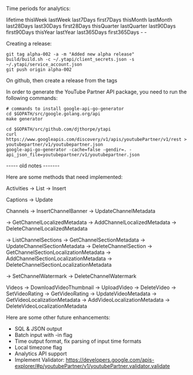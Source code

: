 
Time periods for analytics:

lifetime
thisWeek
lastWeek
last7Days
first7Days
thisMonth
lastMonth
last28Days
last30Days
first28Days
thisQuarter
lastQuarter
last90Days
first90Days
thisYear
lastYear
last365Days
first365Days
<month>
<year>
<month>-<year>
<year>-<month>


Creating a release:

```
git tag alpha-002 -a -m "Added new alpha release"
build/build.sh -c ~/.ytapi/client_secrets.json -s ~/.ytapi/service_account.json
git push origin alpha-002
```

On github, then create a release from the tags

In order to generate the YouTube Partner API package, you need to run the
following commands:

```
# commands to install google-api-go-generator
cd $GOPATH/src/google.golang.org/api
make generator 

cd $GOPATH/src/github.com/djthorpe/ytapi
curl https://www.googleapis.com/discovery/v1/apis/youtubePartner/v1/rest > youtubepartner/v1/youtubepartner.json
google-api-go-generator -cache=false -gendir=. -api_json_file=youtubepartner/v1/youtubepartner.json
```

----- old notes -------


Here are some methods that need implemented:

Activities
-> List
-> Insert

Captions
-> Update

Channels
-> InsertChannelBanner
-> UpdateChannelMetadata

-> GetChannelLocalizedMetadata
-> AddChannelLocalizedMetadata
-> DeleteChannelLocalizedMetadata

-> ListChannelSections
-> GetChannelSectionMetadata
-> UpdateChannelSectionMetadata
-> DeleteChannelSection
-> GetChannelSectionLocalizationMetadata
-> AddChannelSectionLocalizationMetadata
-> DeleteChannelSectionLocalizationMetadata

-> SetChannelWatermark
-> DeleteChannelWatermark

Videos
-> DownloadVideoThumbnail
-> UploadVideo
-> DeleteVideo
-> SetVideoRating
-> GetVideoRating
-> UpdateVideoMetadata
-> GetVideoLocalizationMetadata
-> AddVideoLocalizationMetadata
-> DeleteVideoLocalizationMetadata

Here are some other future enhancements:

- SQL & JSON output
- Batch input with -in flag
- Time output format, fix parsing of input time formats
- Local timezone flag
- Analytics API support
- Implement Validator: https://developers.google.com/apis-explorer/#p/youtubePartner/v1/youtubePartner.validator.validate
